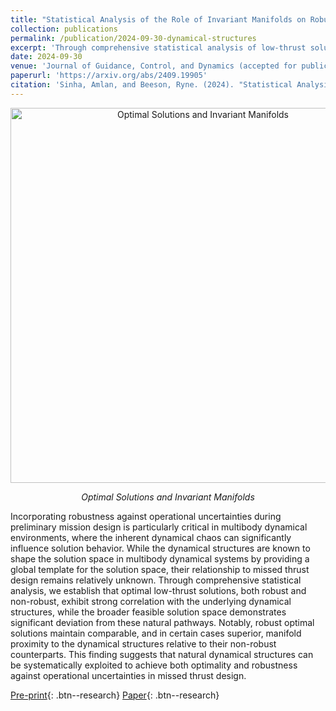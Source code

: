 ```yaml
---
title: "Statistical Analysis of the Role of Invariant Manifolds on Robust Trajectories"
collection: publications
permalink: /publication/2024-09-30-dynamical-structures
excerpt: 'Through comprehensive statistical analysis of low-thrust solutions in multibody environments, we demonstrate that optimal solutions — both robust and non-robust — exhibit strong correlation with invariant manifolds in three-body systems, establishing a fundamental connection between dynamical structures and solution robustness against operational uncertainties.'
date: 2024-09-30
venue: 'Journal of Guidance, Control, and Dynamics (accepted for publication)'
paperurl: 'https://arxiv.org/abs/2409.19905'
citation: 'Sinha, Amlan, and Beeson, Ryne. (2024). "Statistical Analysis of the Role of Invariant Manifolds on Robust Trajectories." <i>arXiv preprint</i>. arXiv:2409.19905.'
---
```


<div style="text-align: center">
    <img src="/images/papers/dynamical-structures/frames.png" alt="Optimal Solutions and Invariant Manifolds" style="width: 600px; max-width: 100%;"/>
    <p><em>Optimal Solutions and Invariant Manifolds</em></p>
</div>

Incorporating robustness against operational uncertainties during preliminary mission design is particularly critical in multibody dynamical environments, where the inherent dynamical chaos can significantly influence solution behavior. While the dynamical structures are known to shape the solution space in multibody dynamical systems by providing a global template for the solution space, their relationship to missed thrust design remains relatively unknown. Through comprehensive statistical analysis, we establish that optimal low-thrust solutions, both robust and non-robust, exhibit strong correlation with the underlying dynamical structures, while the broader feasible solution space demonstrates significant deviation from these natural pathways. Notably, robust optimal solutions maintain comparable, and in certain cases superior, manifold proximity to the dynamical structures relative to their non-robust counterparts. This finding suggests that natural dynamical structures can be systematically exploited to achieve both optimality and robustness against operational uncertainties in missed thrust design.

[Pre-print](/files/amlans_2024j_arxiv.pdf){: .btn--research} [Paper](/files/amlans_2024j_arxiv.pdf){: .btn--research}
